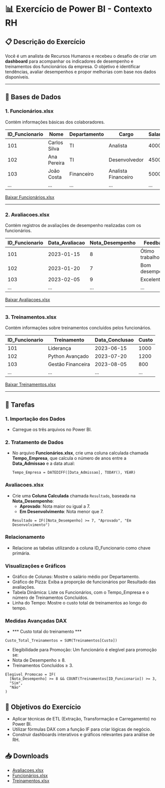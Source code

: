 # 📊 Exercício de Power BI - Contexto RH

## 📋 Descrição do Exercício
Você é um analista de Recursos Humanos e recebeu o desafio de criar um **dashboard** para acompanhar os indicadores de desempenho e treinamentos dos funcionários da empresa. O objetivo é identificar tendências, avaliar desempenhos e propor melhorias com base nos dados disponíveis.

---

## 📁 Bases de Dados

### 1. **Funcionários.xlsx**
Contém informações básicas dos colaboradores.

| ID_Funcionario | Nome           | Departamento      | Cargo                | Salario | Data_Admissao |
|----------------|----------------|-------------------|----------------------|---------|---------------|
| 101            | Carlos Silva   | TI                | Analista             | 4000    | 2020-05-10    |
| 102            | Ana Pereira    | TI                | Desenvolvedor        | 4500    | 2021-08-15    |
| 103            | João Costa     | Financeiro        | Analista Financeiro  | 5000    | 2019-11-20    |
| ...            | ...            | ...               | ...                  | ...     | ...           |

[Baixar Funcionários.xlsx](./Funcionarios.xlsx)

---

### 2. **Avaliacoes.xlsx**
Contém registros de avaliações de desempenho realizadas com os funcionários.

| ID_Funcionario | Data_Avaliacao | Nota_Desempenho | Feedback             |
|----------------|----------------|-----------------|----------------------|
| 101            | 2023-01-15     | 8               | Ótimo trabalho       |
| 102            | 2023-01-20     | 7               | Bom desempenho       |
| 103            | 2023-02-05     | 9               | Excelente            |
| ...            | ...            | ...             | ...                  |

[Baixar Avaliacoes.xlsx](./Avaliacoes.xlsx)

---

### 3. **Treinamentos.xlsx**
Contém informações sobre treinamentos concluídos pelos funcionários.

| ID_Funcionario | Treinamento             | Data_Conclusao | Custo |
|----------------|-------------------------|----------------|-------|
| 101            | Liderança               | 2023-06-15     | 1000  |
| 102            | Python Avançado         | 2023-07-20     | 1200  |
| 103            | Gestão Financeira       | 2023-08-05     | 800   |
| ...            | ...                     | ...            | ...   |

[Baixar Treinamentos.xlsx](./Treinamentos.xlsx)

---

## 🔧 Tarefas

### 1. **Importação dos Dados**
- Carregue os três arquivos no Power BI.

### 2. **Tratamento de Dados**
- No arquivo **Funcionários.xlsx**, crie uma coluna calculada chamada **Tempo_Empresa**, que calcula o número de anos entre a **Data_Admissao** e a data atual:
  ```DAX
  Tempo_Empresa = DATEDIFF([Data_Admissao], TODAY(), YEAR)
  ```

### Avaliacoes.xlsx
- Crie uma **Coluna Calculada** chamada `Resultado`, baseada na **Nota_Desempenho**:
  - **Aprovado**: Nota maior ou igual a 7.
  - **Em Desenvolvimento**: Nota menor que 7.
  ```DAX
  Resultado = IF([Nota_Desempenho] >= 7, "Aprovado", "Em Desenvolvimento")
  ``` 

### Relacionamento
- Relacione as tabelas utilizando a coluna ID_Funcionario como chave primária.


### Visualizações e Gráficos
- Gráfico de Colunas: Mostre o salário médio por Departamento.
- Gráfico de Pizza: Exiba a proporção de funcionários por Resultado das avaliações. 
- Tabela Dinâmica: Liste os Funcionários, com o Tempo_Empresa e o número de Treinamentos Concluídos.
- Linha do Tempo: Mostre o custo total de treinamentos ao longo do tempo.

### Medidas Avançadas DAX
- *** Custo total do treinamento ***
```DAX
Custo_Total_Treinamentos = SUM(Treinamentos[Custo])
``` 

- Elegibilidade para Promoção: Um funcionário é elegível para promoção se: 
- Nota de Desempenho ≥ 8.
- Treinamentos Concluídos ≥ 3.

```DAX
Elegivel_Promocao = IF(
  [Nota_Desempenho] >= 8 && COUNT(Treinamentos[ID_Funcionario]) >= 3,
  "Sim", 
  "Não"
)
```

## 🎯 Objetivos do Exercício
- Aplicar técnicas de ETL (Extração, Transformação e Carregamento) no Power BI.
- Utilizar fórmulas DAX com a função IF para criar lógicas de negócio.
- Construir dashboards interativos e gráficos relevantes para análise de RH.

## 📥 Downloads
- [Avaliacoes.xlsx](./Avaliacoes.xlsx)
- [Funcionários.xlsx](./Funcionários.xlsx)
- [Treinamentos.xlsx](./Treinamentos.xlsx)

